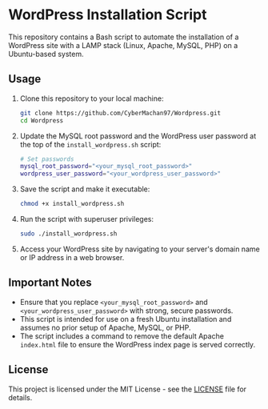 # WordPress Installation Script

This repository contains a Bash script to automate the installation of a WordPress site with a LAMP stack (Linux, Apache, MySQL, PHP) on a Ubuntu-based system. 

## Usage

1. Clone this repository to your local machine:

    ```bash
    git clone https://github.com/CyberMachan97/Wordpress.git
    cd Wordpress
    ```

2. Update the MySQL root password and the WordPress user password at the top of the `install_wordpress.sh` script:

    ```bash
    # Set passwords
    mysql_root_password="<your_mysql_root_password>"
    wordpress_user_password="<your_wordpress_user_password>"
    ```

3. Save the script and make it executable:

    ```bash
    chmod +x install_wordpress.sh
    ```

4. Run the script with superuser privileges:

    ```bash
    sudo ./install_wordpress.sh
    ```

5. Access your WordPress site by navigating to your server's domain name or IP address in a web browser.

## Important Notes

- Ensure that you replace `<your_mysql_root_password>` and `<your_wordpress_user_password>` with strong, secure passwords.
- This script is intended for use on a fresh Ubuntu installation and assumes no prior setup of Apache, MySQL, or PHP.
- The script includes a command to remove the default Apache `index.html` file to ensure the WordPress index page is served correctly.

## License

This project is licensed under the MIT License - see the [LICENSE](LICENSE) file for details.

